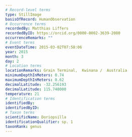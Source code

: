 ```yaml
---
# Record-level terms
type: StillImage
basisOfRecord: HumanObservation
# Occurrence terms
recordedBy: Matthias Liffers
recordedByID: https://orcid.org/0000-0002-3639-2080
occurrenceRemarks: ""
# Event terms
eventDateTime: 2015-03-02T07:58:06
year: 2015
month: 3
day: 2
# Location terms
locationRemarks: Grain Terminal,  Kwinana /  Australia
minimumDepthInMeters: 0.74
maximumDepthInMeters: 0.62
decimalLatitude: -32.256193
decimalLatitude: 115.748000
temperature: 21
# Identification terms
identifiedBy: 
identifiedByID: 
# Taxon terms
scientificName: Doriopsilla
identificationQualifier: sp. 1
taxonRank: genus
---
```

